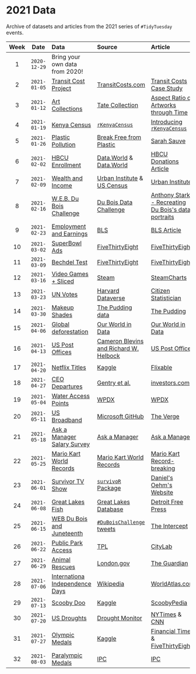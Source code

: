 # 2021 Data

Archive of datasets and articles from the 2021 series of `#TidyTuesday` events.

| Week | Date | Data | Source | Article
| :---: | :---: | :--- | :--- | :---|
| 1 | `2020-12-29` | Bring your own data from 2020! | | |
| 2 | `2021-01-05` | [Transit Cost Project](2021-01-05/readme.md) | [TransitCosts.com](https://transitcosts.com/) | [Transit Costs Case Study](https://transitcosts.com/city/boston-case-the-story-of-the-green-line-extension/) |
| 3 | `2021-01-12` | [Art Collections](2021-01-12/readme.md) | [Tate Collection](http://bit.ly/3sev5lM) | [Aspect Ratio of Artworks through Time](https://josephlewis.github.io/aspect.html) |
| 4 | `2021-01-19` | [Kenya Census](2021-01-19/readme.md) | [`rKenyaCensus`](https://github.com/Shelmith-Kariuki/rKenyaCensus) | [Introducing `rKenyaCensus`](https://shelkariuki.netlify.app/post/rkenyacensus/) |
| 5 | `2021-01-26` | [Plastic Pollution](2021-01-26/readme.md) | [Break Free from Plastic](https://www.breakfreefromplastic.org) | [Sarah Sauve](https://github.com/sarahsauve/TidyTuesdays/blob/master/BFFPDashboard/BlogPost.md) |
| 6 | `2021-02-02` | [HBCU Enrollment](2021-02-02/readme.md) | [Data.World](https://data.world/nces/hbcu-fall-enrollment-1976-2015) & [Data.World](https://data.world/nces/high-school-completion-and-bachelors-degree-attainment) | [HBCU Donations Article](https://theundefeated.com/features/how-hbcus-are-using-more-than-250-million-in-donations/) |
| 7 | `2021-02-09` | [Wealth and Income](2021-02-09/readme.md) | [Urban Institute](https://apps.urban.org/features/wealth-inequality-charts/) & [US Census](https://www.census.gov/data/tables/time-series/demo/income-poverty/historical-income-households.html) | [Urban Institute](https://apps.urban.org/features/wealth-inequality-charts/) |
| 8 | `2021-02-16` | [W.E.B. Du Bois Challenge](2021-02-16/readme.md) | [Du Bois Data Challenge](https://github.com/ajstarks/dubois-data-portraits/tree/master/challenge) | [Anthony Starks - Recreating Du Bois's data portraits](https://medium.com/nightingale/recreating-w-e-b-du-boiss-data-portraits-87dd36096f34) |
| 9 | `2021-02-23` | [Employment and Earnings](2021-02-23/readme.md) | [BLS](https://www.bls.gov/cps/tables.htm#charemp_m) | [BLS Article](https://www.bls.gov/careeroutlook/2018/article/blacks-in-the-labor-force.htm) |
| 10 | `2021-03-02` | [SuperBowl Ads](2021-03-02/readme.md) | [FiveThirtyEight](https://github.com/fivethirtyeight/superbowl-ads) | [FiveThirtyEight](https://projects.fivethirtyeight.com/super-bowl-ads/) |
| 11 | `2021-03-09` | [Bechdel Test](2021-03-09/readme.md) | [FiveThirtyEight](https://github.com/fivethirtyeight/data/tree/master/bechdel) | [FiveThirtyEight](https://fivethirtyeight.com/features/the-dollar-and-cents-case-against-hollywoods-exclusion-of-women/) |
| 12 | `2021-03-16` | [Video Games + Sliced](2021-03-16/readme.md) | [Steam](https://www.kaggle.com/michau96/popularity-of-games-on-steam) | [SteamCharts](https://steamcharts.com/) |
| 13 | `2021-03-23` | [UN Votes](2021-03-23/readme.md) | [Harvard Dataverse](https://dataverse.harvard.edu/dataset.xhtml?persistentId=hdl:1902.1/12379) | [Citizen Statistician](http://www.citizen-statistician.org/2021/03/open-source-contribution-as-a-student-project/) |
| 14 | `2021-03-30` | [Makeup Shades](2021-03-30/readme.md) | [The Pudding data](https://github.com/the-pudding/data/tree/master/foundation-names) | [The Pudding](https://pudding.cool/2021/03/foundation-names/) |
| 15 | `2021-04-06` | [Global deforestation](2021-04-06/readme.md) | [Our World in Data](https://ourworldindata.org/forests-and-deforestation) | [Our World in Data](https://ourworldindata.org/forests-and-deforestation) |
| 16 | `2021-04-13` | [US Post Offices](2021-04-13/readme.md) | [Cameron Blevins and Richard W. Helbock](https://dataverse.harvard.edu/dataset.xhtml?persistentId=doi:10.7910/DVN/NUKCNA) | [US Post Offices](https://cblevins.github.io/us-post-offices/) |
| 17 | `2021-04-20` | [Netflix Titles](2021-04-20/readme.md) | [Kaggle](https://www.kaggle.com/shivamb/netflix-shows) | [Flixable](https://flixable.com/netflix-museum/) |
| 18 | `2021-04-27` | [CEO Departures](2021-04-27/readme.md) | [Gentry et al.](https://onlinelibrary.wiley.com/doi/abs/10.1002/smj.3278) | [investors.com](https://www.investors.com/news/ceo-turnover-bailing-out-droves/) |
| 19 | `2021-05-04` | [Water Access Points](2021-05-04/readme.md) | [WPDX](https://www.waterpointdata.org/) | [WPDX](https://www.waterpointdata.org/) |
| 20 | `2021-05-11` | [US Broadband](2021-05-11/readme.md) | [Microsoft GitHub](https://github.com/microsoft/USBroadbandUsagePercentages) | [The Verge](https://www.theverge.com/22418074/broadband-gap-america-map-county-microsoft-data) |
| 21 | `2021-05-18` | [Ask a Manager Salary Survey](2021-05-18/readme.md) | [Ask a Manager](https://docs.google.com/spreadsheets/d/1IPS5dBSGtwYVbjsfbaMCYIWnOuRmJcbequohNxCyGVw/edit?resourcekey#gid=1625408792) | [Ask a Manager](https://www.askamanager.org/2021/05/some-findings-from-24000-peoples-salaries.html) |
| 22 | `2021-05-25` | [Mario Kart World Records](2021-05-25/readme.md) | [Mario Kart World Records](https://mkwrs.com/) | [Mario Kart Record-breaking](https://www.thegamer.com/mario-kart-64-speedrunner-is-the-first-to-hit-a-190000-trick-breaks-two-world-records-at-once/) |
| 23 | `2021-06-01` | [Survivor TV Show](2021-06-01/readme.md) | [`survivoR` Package](https://github.com/doehm/survivoR) | [Daniel's Oehm's Website](http://gradientdescending.com/survivor-data-from-the-tv-series-in-r/) |
| 24 | `2021-06-08` | [Great Lakes Fish](2021-06-08/readme.md) | [Great Lakes Database](http://www.glfc.org/great-lakes-databases.php) | [Detroit Free Press](https://www.freep.com/story/news/local/michigan/2017/10/23/king-chinook-salmon-great-lakes-fish/780231001/) |
| 25 | `2021-06-15` | [WEB Du Bois and Juneteenth](2021-06-15/readme.md) | [`#DuBoisChallenge` tweets](https://public.tableau.com/app/profile/sekou.tyler/viz/DuBoisChalllenge2021TwitterMetrics/DuBoisChallenge2021TwitterActivity) | [The Intercept](https://theintercept.com/2020/06/19/how-to-mark-juneteenth-in-the-year-2020/) |
| 26 | `2021-06-22` | [Public Park Access](2021-06-22/readme.md) | [TPL](https://www.tpl.org/parks-and-an-equitable-recovery-parkscore-report) | [CityLab](https://www.bloomberg.com/news/articles/2021-05-27/the-cities-where-people-of-color-can-walk-to-a-park) |
| 27 | `2021-06-29` | [Animal Rescues](2021-06-29/readme.md) | [London.gov](https://data.london.gov.uk/dataset/animal-rescue-incidents-attended-by-lfb) | [The Guardian](https://www.theguardian.com/world/2021/jan/08/animal-rescues-london-fire-brigade-rise-2020-pandemic-year) |
| 28 | `2021-07-06` | [Internationa Independence Days](2021-07-06/readme.md) | [Wikipedia](https://en.wikipedia.org/wiki/List_of_national_independence_days) | [WorldAtlas.com](https://www.worldatlas.com/articles/list-of-independence-days-by-country.html) |
| 29 | `2021-07-13` | [Scooby Doo](2021-07-13/readme.md) | [Kaggle](https://www.kaggle.com/williamschooleman/scoobydoo-complete) | [ScoobyPedia](https://scoobydoo.fandom.com/wiki/Scoobypedia) |
| 30 | `2021-07-20` | [US Droughts](2021-07-20/readme.md) | [Drought Monitor](https://droughtmonitor.unl.edu/DmData/DataDownload.aspx) | [NYTimes](https://www.nytimes.com/interactive/2021/06/11/climate/california-western-drought-map.html) & [CNN](https://www.cnn.com/2021/06/17/weather/west-california-drought-maps/index.html) |
| 31 | `2021-07-27` | [Olympic Medals](2021-07-27/readme.md) | [Kaggle](https://www.kaggle.com/heesoo37/120-years-of-olympic-history-athletes-and-results) | [Financial Times](https://ig.ft.com/tokyo-olympics-alternative-medal-table/) & [FiveThirtyEight](https://projects.fivethirtyeight.com/olympics-medal-count/) |
| 32 | `2021-08-03` | [Paralympic Medals](2021-08-03/readme.md) | [IPC](https://db.ipc-services.org/sdms/hira) | [IPC](https://www.paralympic.org/feature/1964-1988-it-was-all-about-zipora-rubin-rosenbaum-s-dominance) |
